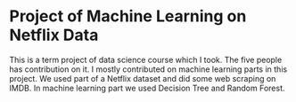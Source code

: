 # Project of Machine Learning on Netflix Data
This is a term project of data science course which I took. The five people has contribution on it. I mostly contributed on machine learning parts in this project. We used part of a Netflix dataset and did some web scraping on IMDB. In machine learning part we used Decision Tree and Random Forest.

